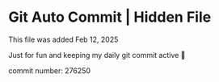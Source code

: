 # Git Auto Commit | Hidden File

This file was added Feb 12, 2025

Just for fun and keeping my daily git commit active 🤪

commit number: 276250
